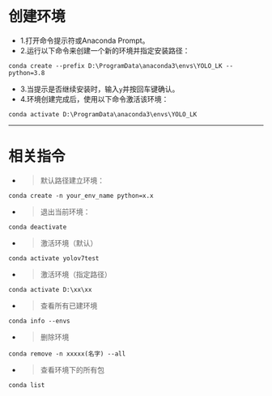 # 创建环境

* 1.打开命令提示符或Anaconda Prompt。
* 2.运行以下命令来创建一个新的环境并指定安装路径：
```
conda create --prefix D:\ProgramData\anaconda3\envs\YOLO_LK --python=3.8
```
* 3.当提示是否继续安装时，输入`y`并按回车键确认。
* 4.环境创建完成后，使用以下命令激活该环境：
```
conda activate D:\ProgramData\anaconda3\envs\YOLO_LK
```

------------------

# 相关指令

* > 默认路径建立环境：
```
conda create -n your_env_name python=x.x
```
* > 退出当前环境：
```
conda deactivate
```
* > 激活环境（默认）
```
conda activate yolov7test
```
* > 激活环境（指定路径）
```
conda activate D:\xx\xx
```
* > 查看所有已建环境
```
conda info --envs
```

* > 删除环境
```
conda remove -n xxxxx(名字) --all
```

* > 查看环境下的所有包
```
conda list
```

